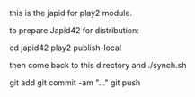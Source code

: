 this is the japid for play2 module. 

to prepare Japid42 for distribution:

cd japid42
play2 publish-local

then come back to this directory and ./synch.sh

git add <the new release version>
git commit -am "..."
git push
